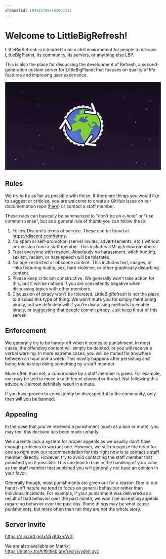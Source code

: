 ```yaml
---
channelId: 1049224956162097212
---
```

# Welcome to LittleBigRefresh!

LittleBigRefresh is intended to be a chill environment for people to discuss LittleBigPlanet, its community, its servers, or anything else LBP.

This is also the place for discussing the development of Refresh, a second-generation custom server for LittleBigPlanet that focuses on quality of life features and improving user experience. 

![LittleBigRefresh Banner](https://raw.githubusercontent.com/LittleBigRefresh/Branding/main/banners/refresh_banner_1080x_notext.png)

## Rules

We try to be as fair as possible with these. If there are things you would like to suggest or criticize, you are welcome to create a GitHub issue on our documentation repo ([here](https://github.com/LittleBigRefresh/Docs/issues/new)) or contact a staff member.

These rules can basically be summarized to "don't be an a-hole" or "use common sense", but as a general rule of thumb you can follow these:

1. Follow Discord's terms of service. These can be found at <https://discord.com/terms>.
2. No spam or self-promotion (server invites, advertisements, etc.) without permission from a staff member. This includes DMing fellow members.
3. Treat everyone with respect. Absolutely no harassment, witch hunting, sexism, racism, or hate speech will be tolerated.
4. No age-restricted or obscene content. This includes text, images, or links featuring nudity, sex, hard violence, or other graphically disturbing content.
5. Please keep criticism constructive. We generally won't take action for this, but it will be noticed if you are consistently negative when discussing topics with other members.
6. Discussion of piracy won't be tolerated. LittleBigRefresh is not the place to discuss this type of thing. We won't mute you for simply mentioning piracy, but we definitely will if you're discussing methods to enable piracy, or suggesting that people commit piracy. Just keep it out of this server.

## Enforcement

We generally try to be hands-off when it comes to punishment. In most cases, the offending content will simply be deleted, or you will receive a verbal warning. In more extreme cases, you will be muted for anywhere between an hour and a week. This mostly happens after persisting and being told to stop doing something by a staff member.

More often than not, a compromise by a staff member is given. For example, one may be told to move to a different channel or thread. Not following this advice will almost definitely result in a mute.

If you have proven to consistently be disrespectful to the community, only then will you be banned.

## Appealing

In the case that you've received a punishment (such as a ban or mute), you may feel this decision has been made unfairly.

We currently lack a system for proper appeals as we usually don't have enough problems to warrant one. However, we still recognize the need for one so right now our recommendation for this right now is to contact a staff member directly. However, try to avoid contacting the staff member that punished you if possible. This can lead to bias in the handling of your case, as the staff member that punished you will generally not have an opinion in your favor.

Generally though, most punishments are given out for a reason. Due to our hands-off nature we tend to focus on general behaviour rather than individual incidents. For example, if your punishment was delivered as a result of bad behavior over the past month, we won't be accepting appeals regarding behavior over the past day. Some things may be what cause punishments, but more often than not they are not the whole story.

## Server Invite

https://discord.gg/xN5yKdxmWG

We are also available on Matrix: https://matrix.to/#/#littlebigrefresh:jvyden.xyz
